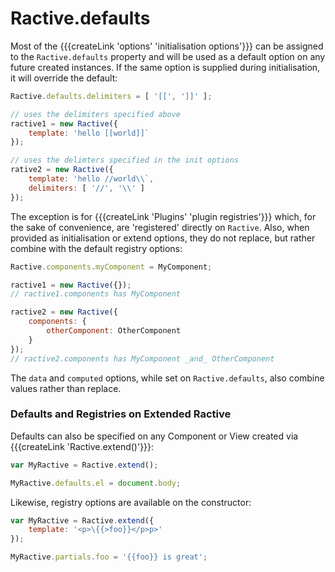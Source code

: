 # Ractive.defaults


Most of the {{{createLink 'options' 'initialisation options'}}} can be assigned
to the `Ractive.defaults` property and will be used as a default option on any future created instances.
If the same option is supplied during initialisation, it will override the default:

```js
Ractive.defaults.delimiters = [ '[[', ']]' ];

// uses the delimiters specified above
ractive1 = new Ractive({
	template: 'hello [[world]]`
});

// uses the delimters specified in the init options
rative2 = new Ractive({
	template: 'hello //world\\`,
	delimiters: [ '//', '\\' ]
});
```

The exception is for {{{createLink 'Plugins' 'plugin registries'}}} which, for the sake of convenience, are
'registered' directly on `Ractive`. Also, when provided as initialisation or extend options, they do
not replace, but rather combine with the default registry options:

```js
Ractive.components.myComponent = MyComponent;

ractive1 = new Ractive({});
// ractive1.components has MyComponent

ractive2 = new Ractive({
	components: {
		otherComponent: OtherComponent
	}
});
// ractive2.components has MyComponent _and_ OtherComponent
```

The `data` and `computed` options, while set on `Ractive.defaults`, also combine values rather
than replace. <!--See {{{ createLink '' 'registries' }}} for more detials.-->

### Defaults and Registries on Extended Ractive

Defaults can also be specified on any Component or View created via {{{createLink 'Ractive.extend()'}}}:

```js
var MyRactive = Ractive.extend();

MyRactive.defaults.el = document.body;

```

Likewise, registry options are available on the constructor:

```js
var MyRactive = Ractive.extend({
	template: '<p>\{{>foo}}</p>p>'
});

MyRactive.partials.foo = '{{foo}} is great';
```

